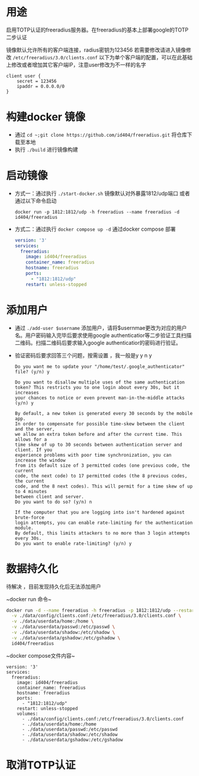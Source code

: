 # 用途
启用TOTP认证的freeradius服务器。在freeradius的基本上部署google的TOTP 二步认证

镜像默认允许所有的客户端连接，radius密钥为123456 若需要修改请进入镜像修改 `/etc/freeradius/3.0/clients.conf`
以下为单个客户端的配置，可以在此基础上修改或者增加其它客户端IP，注意user修改为不一样的名字
```
client user {
	secret = 123456
	ipaddr = 0.0.0.0/0
}
```

# 构建docker 镜像

* 通过 `cd ~;git clone https://github.com/id404/freeradius.git` 将仓库下载至本地
* 执行 `./build` 进行镜像构建


# 启动镜像

* 方式一：通过执行 `./start-docker.sh` 镜像默认对外暴露1812/udp端口
  或者通过以下命令启动
  
  ```
  docker run -p 1812:1812/udp -h freeradius --name freeradius -d id404/freeradius
  ```
* 方式二：通过执行 `docker compose up -d` 通过docker compose 部署
  ```yaml
  version: '3'
  services:
    freeradius:
      image: id404/freeradius
      container_name: freeradius
      hostname: freeradius
      ports:
        - "1812:1812/udp"
      restart: unless-stopped
  ```

# 添加用户
* 通过 `./add-user $username` 添加用户，请将$usernmae更改为对应的用户名。用户密码输入完毕后要求使用google authenticatior等二步验证工具扫描二维码。扫描二维码后要求输入google authenticatior的密码进行验证。
* 验证密码后要求回答三个问题，按需设置 ，我一般是y y n y
  
  ```
  Do you want me to update your "/home/test/.google_authenticator" file? (y/n) y

  Do you want to disallow multiple uses of the same authentication
  token? This restricts you to one login about every 30s, but it increases
  your chances to notice or even prevent man-in-the-middle attacks (y/n) y
  
  By default, a new token is generated every 30 seconds by the mobile app.
  In order to compensate for possible time-skew between the client and the server,
  we allow an extra token before and after the current time. This allows for a
  time skew of up to 30 seconds between authentication server and client. If you
  experience problems with poor time synchronization, you can increase the window
  from its default size of 3 permitted codes (one previous code, the current
  code, the next code) to 17 permitted codes (the 8 previous codes, the current
  code, and the 8 next codes). This will permit for a time skew of up to 4 minutes
  between client and server.
  Do you want to do so? (y/n) n
  
  If the computer that you are logging into isn't hardened against brute-force
  login attempts, you can enable rate-limiting for the authentication module.
  By default, this limits attackers to no more than 3 login attempts every 30s.
  Do you want to enable rate-limiting? (y/n) y
  ```
  
  
# 数据持久化
待解决 ，目前发现持久化后无法添加用户


~docker run 命令~

```bash
docker run -d --name freeradius -h freeradius -p 1812:1812/udp --restart unless-stopped \
  -v ./data/config/clients.conf:/etc/freeradius/3.0/clients.conf \
  -v ./data/userdata/home:/home \
  -v ./data/userdata/passwd:/etc/passwd \
  -v ./data/userdata/shadow:/etc/shadow \
  -v ./data/userdata/gshadow:/etc/gshadow \
  id404/freeradius
```

~docker compose文件内容~
```
version: '3'
services:
  freeradius:
    image: id404/freeradius
    container_name: freeradius
    hostname: freeradius
    ports:
      - "1812:1812/udp"
    restart: unless-stopped
    volumes:
      - ./data/config/clients.conf:/etc/freeradius/3.0/clients.conf
      - ./data/userdata/home:/home
      - ./data/userdata/passwd:/etc/passwd
      - ./data/userdata/shadow:/etc/shadow
      - ./data/userdata/gshadow:/etc/gshadow
```

# 取消TOTP认证

